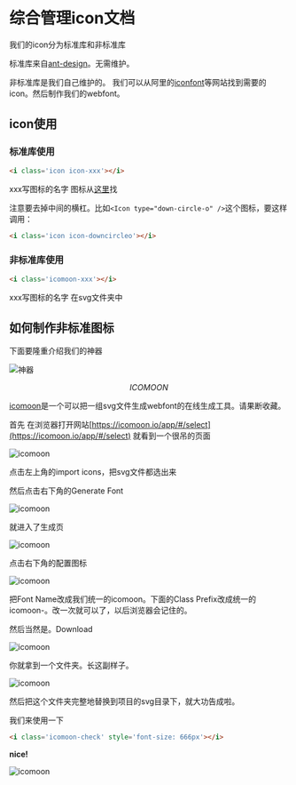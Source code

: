 
# 综合管理icon文档

我们的icon分为标准库和非标准库

标准库来自[ant-design](https://ant.design/components/icon-cn/)。无需维护。

非标准库是我们自己维护的。
我们可以从阿里的[iconfont](http://www.iconfont.cn/)等网站找到需要的icon。然后制作我们的webfont。

## icon使用

### 标准库使用

```html
<i class='icon icon-xxx'></i>
```

xxx写图标的名字 图标从[这里](https://ant.design/components/icon-cn/)找

注意要去掉中间的横杠。比如```<Icon type="down-circle-o" />```这个图标，要这样调用：

```html
<i class='icon icon-downcircleo'></i>
```

### 非标准库使用

```html
<i class='icomoon-xxx'></i>
```

xxx写图标的名字 在svg文件夹中

## 如何制作非标准图标

下面要隆重介绍我们的神器

![神器](https://timgsa.baidu.com/timg?image&quality=80&size=b9999_10000&sec=1509445233745&di=749ad27c2a106d4a69cc0ea7b4ca0c93&imgtype=0&src=http%3A%2F%2Fimg.xskhome.com%2Fpic%2F2014%2Fgame%2F20140606%2F1251545285.png)




```math
ICOMOON
```

[icomoon](https://icomoon.io/app/#/select)是一个可以把一组svg文件生成webfont的在线生成工具。请果断收藏。

首先 在浏览器打开网站[https://icomoon.io/app/#/select](https://icomoon.io/app/#/select) 
就看到一个很吊的页面

![icomoon](https://imgsa.baidu.com/forum/w%3D580/sign=c0d40f668182b9013dadc33b438ca97e/5c93a287c9177f3e6821d84c7bcf3bc79f3d5631.jpg)

点击左上角的import icons，把svg文件都选出来 

然后点击右下角的Generate Font

![icomoon](https://imgsa.baidu.com/forum/w%3D580/sign=117d37e652ee3d6d22c687c373176d41/45ced442ad4bd11333b0937351afa40f4afb05c9.jpg)

就进入了生成页

![icomoon](https://imgsa.baidu.com/forum/w%3D580/sign=0a6596e5afc27d1ea5263bcc2bd4adaf/6886e21090ef76c679b5df6a9616fdfaae5167ec.jpg)

点击右下角的配置图标

![icomoon](https://imgsa.baidu.com/forum/w%3D580/sign=0bd2c54e8c94a4c20a23e7233ef51bac/086ee0dce71190efab9cb69ec51b9d16fcfa60ec.jpg)

把Font Name改成我们统一的icomoon。下面的Class Prefix改成统一的icomoon-。改一次就可以了，以后浏览器会记住的。

然后当然是。Download

![icomoon](https://imgsa.baidu.com/forum/w%3D580/sign=bb6d52d88926cffc692abfba89004a7d/bd15201e95cad1c8abaed866743e6709c93d5131.jpg)

你就拿到一个文件夹。长这副样子。

![icomoon](https://imgsa.baidu.com/forum/w%3D580/sign=3ef5d89b1ece36d3a20483380af23a24/c7b62b728bd4b31ce241b0fa8cd6277f9f2ff8ca.jpg)

然后把这个文件夹完整地替换到项目的svg目录下，就大功告成啦。

我们来使用一下

```html
<i class='icomoon-check' style='font-size: 666px'></i>
```

**nice!**

![icomoon](https://imgsa.baidu.com/forum/w%3D580/sign=e6fe81bbdac8a786be2a4a065708c9c7/5df909f531adcbefb5e85f47a7af2edda2cc9f6b.jpg)



















